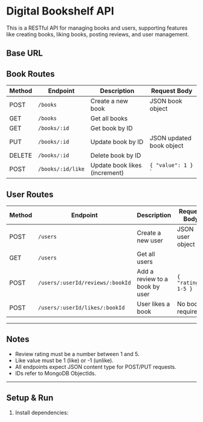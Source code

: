 # Digital Bookshelf API

This is a RESTful API for managing books and users, supporting features like creating books, liking books, posting reviews, and user management.



## Base URL



## Book Routes

| Method | Endpoint           | Description                   | Request Body                 |
|--------|--------------------|-------------------------------|------------------------------|
| POST   | `/books`           | Create a new book             | JSON book object             |
| GET    | `/books`           | Get all books                 |                              |
| GET    | `/books/:id`       | Get book by ID                |                              |
| PUT    | `/books/:id`       | Update book by ID             | JSON updated book object     |
| DELETE | `/books/:id`       | Delete book by ID             |                              |
| POST   | `/books/:id/like`  | Update book likes (increment) | `{ "value": 1 }` ` |



## User Routes

| Method | Endpoint                        | Description                     | Request Body               |
|--------|--------------------------------|--------------------------------|------------------------------|
| POST   | `/users`                      | Create a new user               | JSON user object             |
| GET    | `/users`                      | Get all users                  |                               |
| POST   | `/users/:userId/reviews/:bookId` | Add a review to a book by user | `{ "rating": 1-5 }`        |
| POST   | `/users/:userId/likes/:bookId` | User likes a book              | No body required             |

---

## Notes

- Review rating must be a number between 1 and 5.
- Like value must be 1 (like) or -1 (unlike).
- All endpoints expect JSON content type for POST/PUT requests.
- IDs refer to MongoDB ObjectIds.

---

## Setup & Run

1. Install dependencies:

